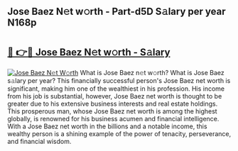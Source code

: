 ## Jose Baez N𝚎t w𝚘rth - Part-d5D S𝚊lary per year N168p

# <h2><a href="http://gc4mpyg.nevu.top/?p=Jose+Baez">🔗 👉🔴 Jose Baez N𝚎t w𝚘rth - S𝚊lary</a></h2>

[![Jose Baez N𝚎t W𝚘rth](https://i.imgur.com/Oavwk0R.jpeg)](http://gc4mpyg.nevu.top/?p=Jose+Baez)
What is Jose Baez n𝚎t w𝚘rth? What is Jose Baez s𝚊lary per year?
This financially successful person's Jose Baez net worth is significant, making him one of the wealthiest in his profession. His income from his job is substantial, however, Jose Baez net worth is thought to be greater due to his extensive business interests and real estate holdings. This prosperous man, whose Jose Baez net worth is among the highest globally, is renowned for his business acumen and financial intelligence. With a Jose Baez net worth in the billions and a notable income, this wealthy person is a shining example of the power of tenacity, perseverance, and financial wisdom.
